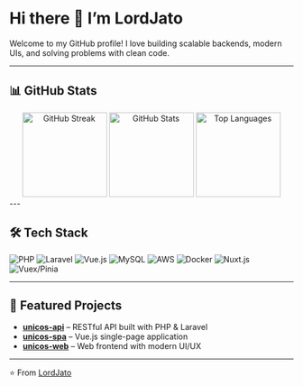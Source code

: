 # Hi there 👋 I’m LordJato  

Welcome to my GitHub profile! I love building scalable backends, modern UIs, and solving problems with clean code.  

---

## 📊 GitHub Stats
<div align="center">
  <img src="https://github-readme-streak-stats.herokuapp.com?user=LordJato&theme=tokyonight&hide_border=true" alt="GitHub Streak" height="150"/>
  <img src="https://github-readme-stats.vercel.app/api?username=LordJato&show_icons=true&theme=tokyonight&hide_border=true" alt="GitHub Stats" height="150"/>
  <img src="https://github-readme-stats.vercel.app/api/top-langs/?username=LordJato&layout=compact&theme=tokyonight&hide_border=true" alt="Top Languages" height="150"/>
</div>
---

## 🛠 Tech Stack
![PHP](https://img.shields.io/badge/-PHP-777BB4?style=flat&logo=php&logoColor=white)
![Laravel](https://img.shields.io/badge/-Laravel-FF2D20?style=flat&logo=laravel&logoColor=white)
![Vue.js](https://img.shields.io/badge/-Vue.js-4FC08D?style=flat&logo=vue.js&logoColor=white)
![MySQL](https://img.shields.io/badge/-MySQL-4479A1?style=flat&logo=mysql&logoColor=white)
![AWS](https://img.shields.io/badge/-AWS-232F3E?style=flat&logo=amazon-aws&logoColor=white)
![Docker](https://img.shields.io/badge/-Docker-2496ED?style=flat&logo=docker&logoColor=white)
![Nuxt.js](https://img.shields.io/badge/-Nuxt.js-00DC82?style=flat&logo=nuxt.js&logoColor=white)
![Vuex/Pinia](https://img.shields.io/badge/-Pinia-FFD700?style=flat&logo=vue.js&logoColor=black)

---

## 🚀 Featured Projects
- [**unicos-api**](https://github.com/LordJato/unicos-api) – RESTful API built with PHP & Laravel  
- [**unicos-spa**](https://github.com/LordJato/unicos-spa) – Vue.js single-page application  
- [**unicos-web**](https://github.com/LordJato/unicos-web) – Web frontend with modern UI/UX  

---
⭐️ From [LordJato](https://github.com/LordJato)
